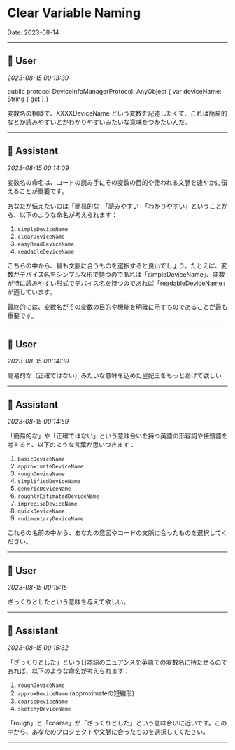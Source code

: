 # Clear Variable Naming

Date: 2023-08-14

---

## 👤 User
*2023-08-15 00:13:39*

public protocol DeviceInfoManagerProtocol: AnyObject {
    var deviceName: String { get }
}

変数名の相談で、XXXXDeviceName という変数を記述したくて、これは簡易的なとか読みやすいとかわかりやすいみたいな意味をつかたいんだ。

---

## 🤖 Assistant
*2023-08-15 00:14:09*

変数名の命名は、コードの読み手にその変数の目的や使われる文脈を速やかに伝えることが重要です。

あなたが伝えたいのは「簡易的な」「読みやすい」「わかりやすい」ということから、以下のような命名が考えられます：

1. `simpleDeviceName`
2. `clearDeviceName`
3. `easyReadDeviceName`
4. `readableDeviceName`

こちらの中から、最も文脈に合うものを選択すると良いでしょう。たとえば、変数がデバイス名をシンプルな形で持つのであれば「simpleDeviceName」、変数が特に読みやすい形式でデバイス名を持つのであれば「readableDeviceName」が適しています。

最終的には、変数名がその変数の目的や機能を明確に示すものであることが最も重要です。

---

## 👤 User
*2023-08-15 00:14:39*

簡易的な（正確ではない）みたいな意味を込めた皇妃王をもっとあげて欲しい

---

## 🤖 Assistant
*2023-08-15 00:14:59*

「簡易的な」や「正確ではない」という意味合いを持つ英語の形容詞や接頭語を考えると、以下のような言葉が思いつきます：

1. `basicDeviceName`
2. `approximateDeviceName`
3. `roughDeviceName`
4. `simplifiedDeviceName`
5. `genericDeviceName`
6. `roughlyEstimatedDeviceName`
7. `impreciseDeviceName`
8. `quickDeviceName`
9. `rudimentaryDeviceName`

これらの名前の中から、あなたの意図やコードの文脈に合ったものを選択してください。

---

## 👤 User
*2023-08-15 00:15:15*

ざっくりとしたという意味を与えて欲しい。

---

## 🤖 Assistant
*2023-08-15 00:15:32*

「ざっくりとした」という日本語のニュアンスを英語での変数名に持たせるのであれば、以下のような命名が考えられます：

1. `roughDeviceName`
2. `approxDeviceName` (approximateの短縮形)
3. `coarseDeviceName`
4. `sketchyDeviceName`

「rough」と「coarse」が「ざっくりとした」という意味合いに近いです。この中から、あなたのプロジェクトや文脈に合ったものを選択してください。

---
